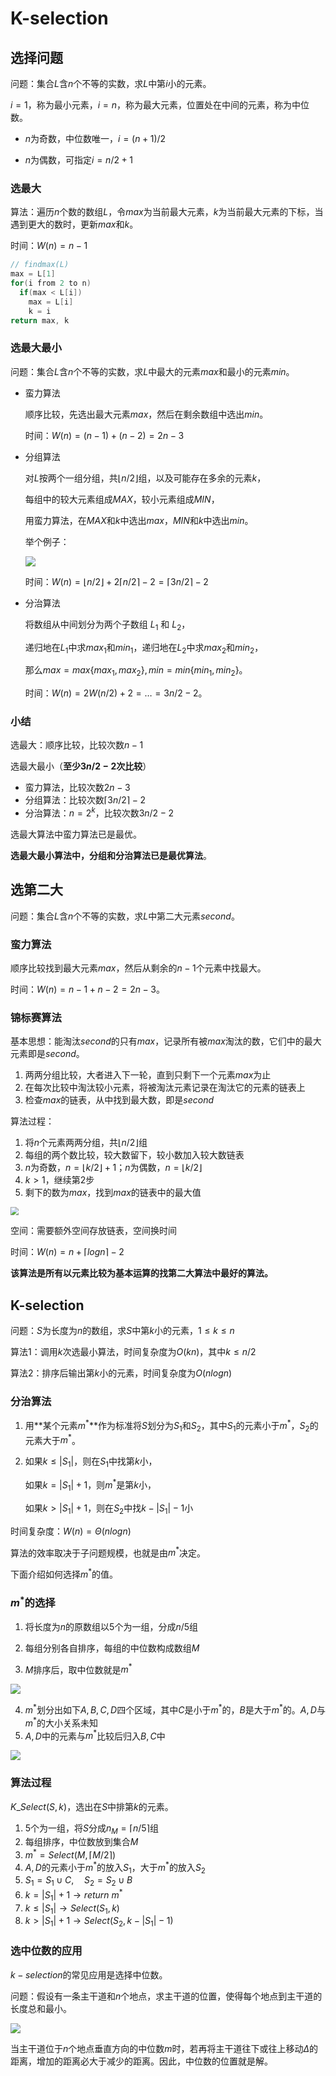 # K-selection

## 选择问题

问题：集合$L$含$n$个不等的实数，求$L$中第$i$小的元素。

$i = 1$，称为最小元素，$i = n$，称为最大元素，位置处在中间的元素，称为中位数。

* $n$为奇数，中位数唯一，$i=(n+1)/2$

* $n$为偶数，可指定$i = n / 2 + 1$

### 选最大

算法：遍历$n$个数的数组$L$，令$max$为当前最大元素，$k$为当前最大元素的下标，当遇到更大的数时，更新$max$和$k$。

时间：$W(n) = n - 1$

```c
// findmax(L)
max = L[1]
for(i from 2 to n)
  if(max < L[i])
    max = L[i]
    k = i
return max, k
```

### 选最大最小

问题：集合$L$含$n$个不等的实数，求$L$中最大的元素$max$和最小的元素$min$。

* 蛮力算法

  顺序比较，先选出最大元素$max$，然后在剩余数组中选出$min$。

  时间：$W(n) = (n - 1) + (n - 2) = 2n - 3$

* 分组算法

  对$L$按两个一组分组，共$\lfloor n / 2 \rfloor$组，以及可能存在多余的元素$k$，

  每组中的较大元素组成$MAX$，较小元素组成$MIN$，

  用蛮力算法，在$MAX$和$k$中选出$max$，$MIN$和$k$中选出$min$。

  举个例子：

  ![](https://raw.githubusercontent.com/yamsfeer/pic-bed/master/008i3skNgy1gu2lcwhs3yj60e706yq3302.jpg)

  时间：$W(n) = \lfloor n / 2 \rfloor + 2\lceil n / 2 \rceil - 2 = \lceil 3n / 2 \rceil - 2$

* 分治算法

  将数组从中间划分为两个子数组 $L_1$ 和 $L_2$，

  递归地在$L_1$中求$max_1$和$min_1$，递归地在$L_2$中求$max_2$和$min_2$，

  那么$max = max\{max_1, max_2\}, min = min\{min_1,min_2\}$。

  时间：$W(n) = 2W(n / 2) + 2 = \dots = 3n/2 -2$。

### 小结

选最大：顺序比较，比较次数$n - 1$

选最大最小（**至少$3n / 2 - 2$次比较**）
* 蛮力算法，比较次数$2n - 3$
* 分组算法：比较次数$\lceil 3n/2 \rceil - 2$
* 分治算法：$n = 2^k$，比较次数$3n/2 - 2$

选最大算法中蛮力算法已是最优。

**选最大最小算法中，分组和分治算法已是最优算法**。

## 选第二大

问题：集合$L$含$n$个不等的实数，求$L$中第二大元素$second$。

### 蛮力算法

顺序比较找到最大元素$max$，然后从剩余的$n - 1$个元素中找最大。

时间：$W(n) = n - 1 + n - 2 = 2n - 3$。

### 锦标赛算法

基本思想：能淘汰$second$的只有$max$，记录所有被$max$淘汰的数，它们中的最大元素即是$second$。

1. 两两分组比较，大者进入下一轮，直到只剩下一个元素$max$为止
2. 在每次比较中淘汰较小元素，将被淘汰元素记录在淘汰它的元素的链表上
3. 检查$max$的链表，从中找到最大数，即是$second$

算法过程：

1. 将$n$个元素两两分组，共$\lfloor n/2 \rfloor$组
2. 每组的两个数比较，较大数留下，较小数加入较大数链表
3. $n$为奇数，$n = \lfloor k/2\rfloor+1$；$n$为偶数，$n = \lfloor k/2 \rfloor$
4. $k > 1$，继续第2步
5. 剩下的数为$max$，找到$max$的链表中的最大值

<img src="https://raw.githubusercontent.com/yamsfeer/pic-bed/master/008i3skNgy1gu2msw5rxnj60ez0b9mxk02.jpg" style="zoom:80%;" />

空间：需要额外空间存放链表，空间换时间

时间：$W(n) = n + \lceil logn \rceil - 2$

**该算法是所有以元素比较为基本运算的找第二大算法中最好的算法。**

## K-selection

问题：$S$为长度为$n$的数组，求$S$中第$k$小的元素，$1 \le k \le n$

算法1：调用$k$次选最小算法，时间复杂度为$O(kn)$，其中$k \le n / 2$

算法2：排序后输出第$k$小的元素，时间复杂度为$O(nlogn)$

### 分治算法

1. 用**某个元素$m^*$**作为标准将$S$划分为$S_1$和$S_2$，其中$S_1$的元素小于$m^*$，$S_2$的元素大于$m^*$。

2. 如果$k \le |S_1|$，则在$S_1$中找第$k$小，

   如果$k = |S_1| + 1$，则$m^*$是第$k$小，

   如果$k > |S_1| + 1$，则在$S_2$中找$k - |S_1| - 1$小

时间复杂度：$W(n) = \Theta(nlogn)$

算法的效率取决于子问题规模，也就是由$m^*$决定。

下面介绍如何选择$m^*$的值。

### $m^*$的选择

1. 将长度为$n$的原数组以5个为一组，分成$n/5$组

2. 每组分别各自排序，每组的中位数构成数组$M$

3. $M$排序后，取中位数就是$m^*$

![](https://raw.githubusercontent.com/yamsfeer/pic-bed/master/008i3skNgy1gu3l7hxqqvj60kc07274n02.jpg)

4. $m^*$划分出如下$A,B,C,D$四个区域，其中$C$是小于$m^*$的，$B$是大于$m^*$的。$A,D$与$m^*$的大小关系未知
5. $A,D$中的元素与$m^*$比较后归入$B,C$中

![](https://raw.githubusercontent.com/yamsfeer/pic-bed/master/008i3skNgy1gu3l7mjj74j60g605g0t102.jpg)

### 算法过程

$K\_Select(S, k)$，选出在$S$中排第$k$的元素。

1. 5个为一组，将$S$分成$n_M=\lceil n/5 \rceil$组
2. 每组排序，中位数放到集合$M$
3. $m^* = Select(M, \lceil M / 2 \rceil)$
4. $A,D$的元素小于$m^*$的放入$S_1$，大于$m^*$的放入$S_2$
5. $S_1 = S_1 \cup C,\quad S_2 = S_2 \cup B$
6. $k = |S_1| + 1 \to return\ m^*$
7. $k \le |S_1| \to Select(S_1, k)$
8. $k \gt |S_1|+1 \to Select(S_2, k-|S_1|-1)$

### 选中位数的应用

$k-selection$的常见应用是选择中位数。

问题：假设有一条主干道和$n$个地点，求主干道的位置，使得每个地点到主干道的长度总和最小。

![](https://raw.githubusercontent.com/yamsfeer/pic-bed/master/008i3skNgy1gu3l7pmu4tj60lg078q3h02.jpg)

当主干道位于$n$个地点垂直方向的中位数$m$时，若再将主干道往下或往上移动$\Delta$的距离，增加的距离必大于减少的距离。因此，中位数的位置就是解。

